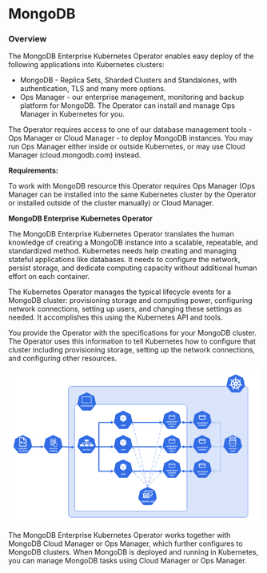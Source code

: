 # MongoDB
### Overview
The MongoDB Enterprise Kubernetes Operator enables easy deploy of the following applications into Kubernetes clusters:

- MongoDB - Replica Sets, Sharded Clusters and Standalones, with authentication, TLS and many more options.
- Ops Manager - our enterprise management, monitoring and backup platform for MongoDB. The Operator can install and manage Ops Manager in Kubernetes for you.

The Operator requires access to one of our database management tools - Ops Manager or Cloud Manager - to deploy MongoDB instances. You may run Ops Manager either inside or outside Kubernetes, or may use Cloud Manager (cloud.mongodb.com) instead.



**Requirements:**

To work with MongoDB resource this Operator requires Ops Manager (Ops Manager can be installed into the same Kubernetes cluster by the Operator or installed outside of the cluster manually) or Cloud Manager.

**MongoDB Enterprise Kubernetes Operator**

The MongoDB Enterprise Kubernetes Operator translates the human knowledge of creating a MongoDB instance into a scalable, repeatable, and standardized method. Kubernetes needs help creating and managing stateful applications like databases. It needs to configure the network, persist storage, and dedicate computing capacity without additional human effort on each container.

The Kubernetes Operator manages the typical lifecycle events for a MongoDB cluster: provisioning storage and computing power, configuring network connections, setting up users, and changing these settings as needed. It accomplishes this using the Kubernetes API and tools.

You provide the Operator with the specifications for your MongoDB cluster. The Operator uses this information to tell Kubernetes how to configure that cluster including provisioning storage, setting up the network connections, and configuring other resources.

![](_images/Architecture.png)

The MongoDB Enterprise Kubernetes Operator works together with MongoDB Cloud Manager or Ops Manager, which further configures to MongoDB clusters. When MongoDB is deployed and running in Kubernetes, you can manage MongoDB tasks using Cloud Manager or Ops Manager.

